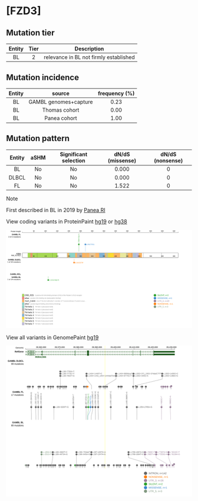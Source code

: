 # [FZD3]

## Mutation tier

|Entity|Tier|Description                           |
|:------:|:----:|--------------------------------------|
|BL    |2   |relevance in BL not firmly established|
## Mutation incidence

|Entity|source               |frequency (%)|
|:------:|:---------------------:|:-------------:|
|BL    |GAMBL genomes+capture|0.23         |
|BL    |Thomas cohort        |0.00         |
|BL    |Panea cohort         |1.00         |

## Mutation pattern

|Entity|aSHM|Significant selection|dN/dS (missense)|dN/dS (nonsense)|
|:------:|:----:|:---------------------:|:----------------:|:----------------:|
|BL    |No  |No                   |0.000           |0               |
|DLBCL |No  |No                   |0.000           |0               |
|FL    |No  |No                   |1.522           |0               |


> [!NOTE]
> First described in BL in 2019 by [Panea RI](https://pubmed.ncbi.nlm.nih.gov/31558468)

View coding variants in ProteinPaint [hg19](https://www.bcgsc.ca/downloads/morinlab/GAMBL/test/genes/FZD3_protein.html)  or [hg38](https://www.bcgsc.ca/downloads/morinlab/GAMBL/test/genes/FZD3_protein_hg38.html)

![image](images/proteinpaint/FZD3_NM_017412.svg)

View all variants in GenomePaint [hg19](https://www.bcgsc.ca/downloads/morinlab/GAMBL/test/genes/FZD3.html)

![image](images/proteinpaint/FZD3.svg)

